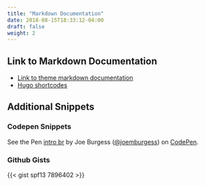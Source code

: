 ```yaml
---
title: "Markdown Documentation"
date: 2018-08-15T18:33:12-04:00
draft: false
weight: 2
---
```


## Link to Markdown Documentation

- [Link to theme markdown documentation](https://themes.gohugo.io/theme/hugo-theme-learn/en/cont/markdown/)
- [Hugo shortcodes](https://gohugo.io/content-management/shortcodes/)

## Additional Snippets

### Codepen Snippets

<p data-height="265" data-theme-id="0" data-slug-hash="MoJLVL" data-default-tab="html,result" data-user="joemburgess" data-pen-title="intro br" class="codepen">See the Pen <a href="https://codepen.io/joemburgess/pen/MoJLVL/">intro br</a> by Joe Burgess (<a href="https://codepen.io/joemburgess">@joemburgess</a>) on <a href="https://codepen.io">CodePen</a>.</p>
<script async src="https://static.codepen.io/assets/embed/ei.js"></script>

### Github Gists

{{< gist spf13 7896402 >}}